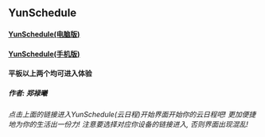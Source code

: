 ## YunSchedule
#### [YunSchedule(电脑版)](./Welcome2)
#### [YunSchedule(手机版)](./Welcome1)
#### 平板以上两个均可进入体验
##### 作者: 郑禄曦
###### 点击上面的链接进入YunSchedule(云日程)开始界面开始你的云日程吧! 更加便捷地为你的生活出一份力! 注意要选择对应你设备的链接进入, 否则界面出现混乱!